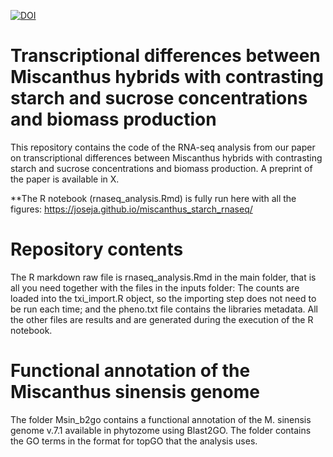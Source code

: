 

[![DOI](https://zenodo.org/badge/264660086.svg)](https://zenodo.org/badge/latestdoi/264660086)


# Transcriptional differences between Miscanthus hybrids with contrasting starch and sucrose concentrations and biomass production

This repository contains the code of the RNA-seq analysis from our paper on transcriptional differences between Miscanthus hybrids with contrasting starch and sucrose concentrations and biomass production. A preprint of the paper is available in X.

**The R notebook (rnaseq_analysis.Rmd) is fully run here with all the figures:
https://joseja.github.io/miscanthus_starch_rnaseq/

# Repository contents
The R markdown raw file is rnaseq_analysis.Rmd in the main folder, that is all you need together with the files in the inputs folder: The counts are loaded into the txi_import.R object, so the importing step does not need to be run each time; and the pheno.txt file contains the libraries metadata. All the other files are results and are generated during the execution of the R notebook.

# Functional annotation of the Miscanthus sinensis genome
The folder Msin_b2go contains a functional annotation of the M. sinensis genome v.7.1 available in phytozome using Blast2GO. The folder contains the GO terms in the format for topGO that the analysis uses.
